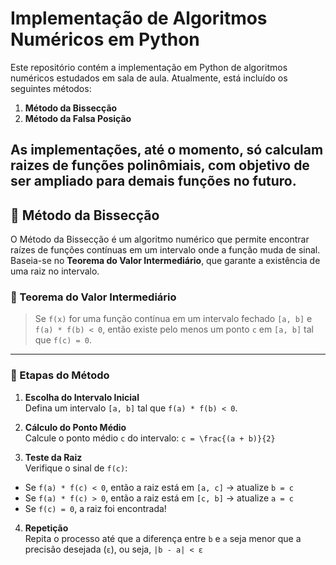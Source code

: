 # Implementação de Algoritmos Numéricos em Python

Este repositório contém a implementação em Python de algoritmos numéricos estudados em sala de aula. Atualmente, está incluído os seguintes métodos:

1. **Método da Bissecção**
2. **Método da Falsa Posição**

As implementações, até o momento, só calculam raizes de funções polinômiais, com objetivo de ser ampliado para demais funções no futuro. 
---

## 📌 Método da Bissecção

O Método da Bissecção é um algoritmo numérico que permite encontrar raízes de funções contínuas em um intervalo onde a função muda de sinal. Baseia-se no **Teorema do Valor Intermediário**, que garante a existência de uma raiz no intervalo.

### 🔎 Teorema do Valor Intermediário

> Se `f(x)` for uma função contínua em um intervalo fechado `[a, b]` e `f(a) * f(b) < 0`, então existe pelo menos um ponto `c` em `[a, b]` tal que `f(c) = 0`.

---

### 🧮 Etapas do Método

1. **Escolha do Intervalo Inicial**  
   Defina um intervalo `[a, b]` tal que `f(a) * f(b) < 0`.

2. **Cálculo do Ponto Médio**  
   Calcule o ponto médio `c` do intervalo:
   `c = \frac{(a + b)}{2}`


3. **Teste da Raiz**  
Verifique o sinal de `f(c)`:
- Se `f(a) * f(c) < 0`, então a raiz está em `[a, c]` → atualize `b = c`
- Se `f(a) * f(c) > 0`, então a raiz está em `[c, b]` → atualize `a = c`
- Se `f(c) = 0`, a raiz foi encontrada!

4. **Repetição**  
Repita o processo até que a diferença entre `b` e `a` seja menor que a precisão desejada (`ε`), ou seja, `|b - a| < ε`

